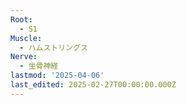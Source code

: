 ```yaml
---
Root:
  - S1
Muscle:
  - ハムストリングス
Nerve:
  - 坐骨神経
lastmod: '2025-04-06'
last_edited: 2025-02-27T00:00:00.000Z
---
```



